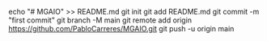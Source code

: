 echo "# MGAIO" >> README.md
git init
git add README.md
git commit -m "first commit"
git branch -M main
git remote add origin https://github.com/PabloCarreres/MGAIO.git
git push -u origin main